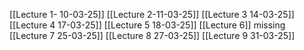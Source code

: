 [[Lecture 1- 10-03-25]]
[[Lecture 2-11-03-25]]
[[Lecture 3 14-03-25]]
[[Lecture 4 17-03-25]]
[[Lecture 5 18-03-25]]
[[Lecture 6]] missing
[[Lecture 7 25-03-25]]
[[Lecture 8 27-03-25]]
[[Lecture 9 31-03-25]]
